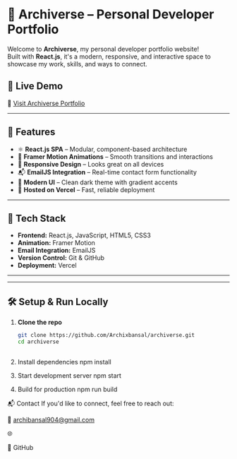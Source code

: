 # 🌌 Archiverse – Personal Developer Portfolio

Welcome to **Archiverse**, my personal developer portfolio website!  
Built with **React.js**, it's a modern, responsive, and interactive space to showcase my work, skills, and ways to connect.

## 🚀 Live Demo

🔗 [Visit Archiverse Portfolio](https://archiverse-portfolio.vercel.app/)

---

## 📌 Features

- ⚛️ **React.js SPA** – Modular, component-based architecture
- 💫 **Framer Motion Animations** – Smooth transitions and interactions
- 📱 **Responsive Design** – Looks great on all devices
- 📬 **EmailJS Integration** – Real-time contact form functionality
- 🎨 **Modern UI** – Clean dark theme with gradient accents
- 🚀 **Hosted on Vercel** – Fast, reliable deployment

---

## 🧰 Tech Stack

- **Frontend:** React.js, JavaScript, HTML5, CSS3
- **Animation:** Framer Motion
- **Email Integration:** EmailJS
- **Version Control:** Git & GitHub
- **Deployment:** Vercel

---


---

## 🛠️ Setup & Run Locally

1. **Clone the repo**
   ```bash
   git clone https://github.com/Archixbansal/archiverse.git
   cd archiverse
  
2. Install dependencies
   npm install

3. Start development server
   npm start
   
4. Build for production
   npm run build

📬 Contact
If you'd like to connect, feel free to reach out:

📧 archibansal904@gmail.com

🌐 

🐙 GitHub


